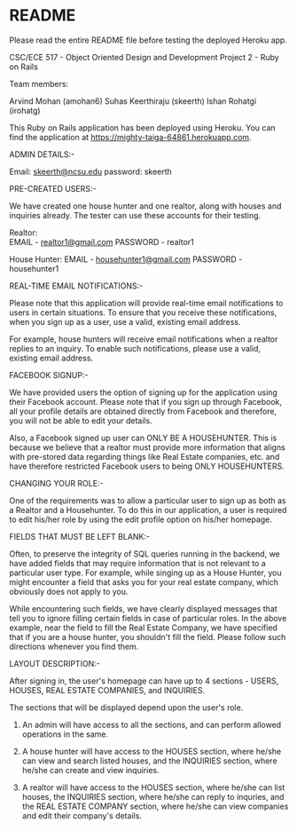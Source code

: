 # README
Please read the entire README file before testing the deployed Heroku app.

CSC/ECE 517 - Object Oriented Design and Development
Project 2 - Ruby on Rails

Team members:

Arvind Mohan (amohan6)
Suhas Keerthiraju (skeerth)
Ishan Rohatgi (irohatg)

This Ruby on Rails application has been deployed using Heroku. You can find the application at https://mighty-taiga-64861.herokuapp.com.

ADMIN DETAILS:-

Email: skeerth@ncsu.edu
password: skeerth


PRE-CREATED USERS:-

We have created one house hunter and one realtor, along with houses and inquiries already. The tester can use these accounts for their testing.

Realtor:  
EMAIL - realtor1@gmail.com
PASSWORD - realtor1

House Hunter:
EMAIL - househunter1@gmail.com
PASSWORD - househunter1



REAL-TIME EMAIL NOTIFICATIONS:-

Please note that this application will provide real-time email notifications to users in certain situations.
To ensure that you receive these notifications, when you sign up as a user, use a valid, existing email address.

For example, house hunters will receive email notifications when a realtor replies to an inquiry. To enable such notifications, please use a valid, existing email address.



FACEBOOK SIGNUP:-

We have provided users the option of signing up for the application using their Facebook account. Please note that if you sign up through Facebook, all your profile details are obtained directly from Facebook and therefore, you will not be able to edit your details.

Also, a Facebook signed up user can ONLY BE A HOUSEHUNTER. This is because we believe that a realtor must provide more information that aligns with pre-stored data regarding things like Real Estate companies, etc. and have therefore restricted Facebook users to being ONLY HOUSEHUNTERS.


CHANGING YOUR ROLE:-

One of the requirements was to allow a particular user to sign up as both as a Realtor and a Househunter. To do this in our application, a user is required to edit his/her role by using the edit profile option on his/her homepage.


FIELDS THAT MUST BE LEFT BLANK:-

Often, to preserve the integrity of SQL queries running in the backend, we have added fields that may require information that is not relevant to a particular user type. For example, while singing up as a House Hunter, you might encounter a field that asks you for your real estate company, which obviously does not apply to you.

While encountering such fields, we have clearly displayed messages that tell you to ignore filling certain fields in case of particular roles. In the above example, near the field to fill the Real Estate Company, we have specified that if you are a house hunter, you shouldn't fill the field. Please follow such directions whenever you find them.


LAYOUT DESCRIPTION:-

After signing in, the user's homepage can have up to 4 sections - USERS, HOUSES, REAL ESTATE COMPANIES, and INQUIRIES.

The sections that will be displayed depend upon the user's role.

1. An admin will have access to all the sections, and can perform allowed operations in the same.

2. A house hunter will have access to the HOUSES section, where he/she can view and search listed houses, and the INQUIRIES section, where he/she can create and view inquiries.

3. A realtor will have access to the HOUSES section, where he/she can list houses, the INQUIRIES section, where he/she can reply to inquries, and the REAL ESTATE COMPANY section, where he/she can view companies and edit their company's details.
